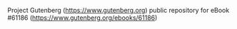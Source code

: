 Project Gutenberg (https://www.gutenberg.org) public repository for eBook #61186 (https://www.gutenberg.org/ebooks/61186)
